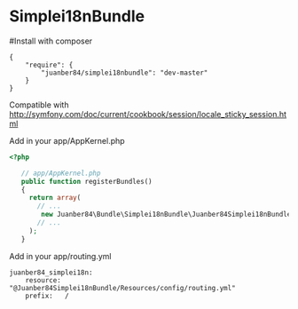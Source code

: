 Simplei18nBundle
================

#Install with composer

    {
        "require": {
            "juanber84/simplei18nbundle": "dev-master"
        }
    }


Compatible with http://symfony.com/doc/current/cookbook/session/locale_sticky_session.html

Add in your app/AppKernel.php

```php
<?php

   // app/AppKernel.php
   public function registerBundles()
   {
     return array(
       // ...
        new Juanber84\Bundle\Simplei18nBundle\Juanber84Simplei18nBundle(),
       // ...
     );
   }
```
Add in your app/routing.yml

	juanber84_simplei18n:
	    resource: "@Juanber84Simplei18nBundle/Resources/config/routing.yml"
	    prefix:   /
